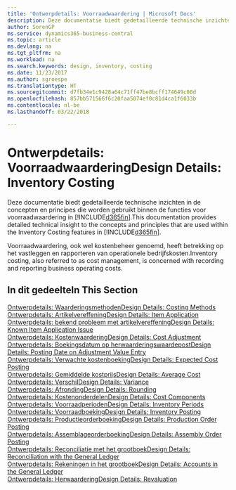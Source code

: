 ```yaml
---
title: 'Ontwerpdetails: Voorraadwaardering | Microsoft Docs'
description: Deze documentatie biedt gedetailleerde technische inzichten in de concepten en principes die worden gebruikt binnen de functies voor voorraadwaardering in Business Central.
author: SorenGP
ms.service: dynamics365-business-central
ms.topic: article
ms.devlang: na
ms.tgt_pltfrm: na
ms.workload: na
ms.search.keywords: design, inventory, costing
ms.date: 11/23/2017
ms.author: sgroespe
ms.translationtype: HT
ms.sourcegitcommit: d7fb34e1c9428a64c71ff47be8bcff174649c00d
ms.openlocfilehash: 857bb571566f6c20faa5074ef0c81d4ca1f6033b
ms.contentlocale: nl-be
ms.lasthandoff: 03/22/2018

---
```

# <a name="design-details-inventory-costing"></a><span data-ttu-id="0be1b-103">Ontwerpdetails: Voorraadwaardering</span><span class="sxs-lookup"><span data-stu-id="0be1b-103">Design Details: Inventory Costing</span></span>
<span data-ttu-id="0be1b-104">Deze documentatie biedt gedetailleerde technische inzichten in de concepten en principes die worden gebruikt binnen de functies voor voorraadwaardering in [!INCLUDE[d365fin](includes/d365fin_md.md)].</span><span class="sxs-lookup"><span data-stu-id="0be1b-104">This documentation provides detailed technical insight to the concepts and principles that are used within the Inventory Costing features in [!INCLUDE[d365fin](includes/d365fin_md.md)].</span></span>  

<span data-ttu-id="0be1b-105">Voorraadwaardering, ook wel kostenbeheer genoemd, heeft betrekking op het vastleggen en rapporteren van operationele bedrijfskosten.</span><span class="sxs-lookup"><span data-stu-id="0be1b-105">Inventory costing, also referred to as cost management, is concerned with recording and reporting business operating costs.</span></span>  

## <a name="in-this-section"></a><span data-ttu-id="0be1b-106">In dit gedeelte</span><span class="sxs-lookup"><span data-stu-id="0be1b-106">In This Section</span></span>  
[<span data-ttu-id="0be1b-107">Ontwerpdetails: Waarderingsmethoden</span><span class="sxs-lookup"><span data-stu-id="0be1b-107">Design Details: Costing Methods</span></span>](design-details-costing-methods.md)  
[<span data-ttu-id="0be1b-108">Ontwerpdetails: Artikelvereffening</span><span class="sxs-lookup"><span data-stu-id="0be1b-108">Design Details: Item Application</span></span>](design-details-item-application.md)  
[<span data-ttu-id="0be1b-109">Ontwerpdetails: bekend probleem met artikelvereffening</span><span class="sxs-lookup"><span data-stu-id="0be1b-109">Design Details: Known Item Application Issue</span></span>](design-details-inventory-zero-level-open-item-ledger-entries.md)  
[<span data-ttu-id="0be1b-110">Ontwerpdetails: Kostenwaardering</span><span class="sxs-lookup"><span data-stu-id="0be1b-110">Design Details: Cost Adjustment</span></span>](design-details-cost-adjustment.md)  
[<span data-ttu-id="0be1b-111">Ontwerpdetails: Boekingsdatum op herwaarderingswaardepost</span><span class="sxs-lookup"><span data-stu-id="0be1b-111">Design Details: Posting Date on Adjustment Value Entry</span></span>](design-details-inventory-adjustment-value-entry-posting-date.md)  
[<span data-ttu-id="0be1b-112">Ontwerpdetails: Verwachte kostenboeking</span><span class="sxs-lookup"><span data-stu-id="0be1b-112">Design Details: Expected Cost Posting</span></span>](design-details-expected-cost-posting.md)  
[<span data-ttu-id="0be1b-113">Ontwerpdetails: Gemiddelde kostprijs</span><span class="sxs-lookup"><span data-stu-id="0be1b-113">Design Details: Average Cost</span></span>](design-details-average-cost.md)  
[<span data-ttu-id="0be1b-114">Ontwerpdetails: Verschil</span><span class="sxs-lookup"><span data-stu-id="0be1b-114">Design Details: Variance</span></span>](design-details-variance.md)  
[<span data-ttu-id="0be1b-115">Ontwerpdetails: Afronding</span><span class="sxs-lookup"><span data-stu-id="0be1b-115">Design Details: Rounding</span></span>](design-details-rounding.md)  
[<span data-ttu-id="0be1b-116">Ontwerpdetails: Kostenonderdelen</span><span class="sxs-lookup"><span data-stu-id="0be1b-116">Design Details: Cost Components</span></span>](design-details-cost-components.md)  
[<span data-ttu-id="0be1b-117">Ontwerpdetails: Voorraadperioden</span><span class="sxs-lookup"><span data-stu-id="0be1b-117">Design Details: Inventory Periods</span></span>](design-details-inventory-periods.md)  
[<span data-ttu-id="0be1b-118">Ontwerpdetails: Voorraadboeking</span><span class="sxs-lookup"><span data-stu-id="0be1b-118">Design Details: Inventory Posting</span></span>](design-details-inventory-posting.md)  
[<span data-ttu-id="0be1b-119">Ontwerpdetails: Productieorderboeking</span><span class="sxs-lookup"><span data-stu-id="0be1b-119">Design Details: Production Order Posting</span></span>](design-details-production-order-posting.md)  
[<span data-ttu-id="0be1b-120">Ontwerpdetails: Assemblageorderboeking</span><span class="sxs-lookup"><span data-stu-id="0be1b-120">Design Details: Assembly Order Posting</span></span>](design-details-assembly-order-posting.md)  
[<span data-ttu-id="0be1b-121">Ontwerpdetails: Reconciliatie met het grootboek</span><span class="sxs-lookup"><span data-stu-id="0be1b-121">Design Details: Reconciliation with the General Ledger</span></span>](design-details-reconciliation-with-the-general-ledger.md)  
[<span data-ttu-id="0be1b-122">Ontwerpdetails: Rekeningen in het grootboek</span><span class="sxs-lookup"><span data-stu-id="0be1b-122">Design Details: Accounts in the General Ledger</span></span>](design-details-accounts-in-the-general-ledger.md)  
[<span data-ttu-id="0be1b-123">Ontwerpdetails: Herwaardering</span><span class="sxs-lookup"><span data-stu-id="0be1b-123">Design Details: Revaluation</span></span>](design-details-revaluation.md)

